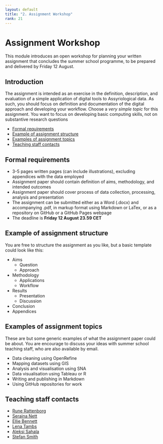 ```yaml
---
layout: default
title: "2. Assignment Workshop"
rank: 21
---
```


# Assignment Workshop
This module introduces an open workshop for planning your written assignment that concludes the summer school programme, to be prepared and delivered by Friday 12 August. 

## Introduction
The assignment is intended as an exercise in the definition, description, and evaluation of a simple application of digital tools to Assyriological data. As such, you should focus on definition and documentation of the digital approach and developing your workflow. Choose a _very simple topic_ for this assignment. You want to focus on developing basic computing skills, not on substantive research questions

* [Formal requirements](#formal-requirements)
* [Example of assignment structure](#example-of-assignment-structure)
* [Examples of assignment topics](#examples-of-assignment-topics)
* [Teaching staff contacts](#teaching-staff-contacts)

## Formal requirements

* 3-5 pages written pages (can include illustrations), excluding appendices with the data employed
* Assignment paper should contain definition of aims, methodology, and intended outcomes
* Assignment paper should cover process of data collection, processing, analysis and presentation
* The assignment can be submitted either as a Word (.docx) and accompanying .pdf, in markup format using Markdown or LaTex, or as a repository on GitHub or a GitHub Pages webpage
* The deadline is **Friday 12 August 23.59 CET**
## Example of assignment structure
You are free to structure the assignment as you like, but a basic template could look like this:

* Aims
    * Question
    * Approach
* Methodology
    * Applications
    * Workflow
* Results
    * Presentation
    * Discussion
* Conclusion
* Appendices

## Examples of assignment topics
These are but some generic examples of what the assignment paper could be about. You are encourage to discuss your ideas with summer school teaching staff, who are also available by email.

* Data cleaning using OpenRefine
* Mapping datasets using GIS
* Analysis and visualisation using SNA
* Data visualisation using Tableau or R
* Writing and publishing in Markdown
* Using GitHub repositories for work

## Teaching staff contacts

* [Rune Rattenborg](https://katalog.uu.se/profile/?id=N18-1120)
* [Seraina Nett](https://katalog.uu.se/profile/?id=N17-2334)
* [Ellie Bennett](https://www2.helsinki.fi/en/researchgroups/ancient-near-eastern-empires/researchers/team-1-digital-humanities-approaches/people#section-78378)
* [Lena Tambs](https://www2.helsinki.fi/en/people/people-finder/lena-tambs-9428671)
* [Aleksi Sahala](https://www2.helsinki.fi/en/people/people-finder/aleksi-sahala-9113715)
* [Stefan Smith](https://www2.helsinki.fi/en/people/people-finder/stefan-smith-9439288)
